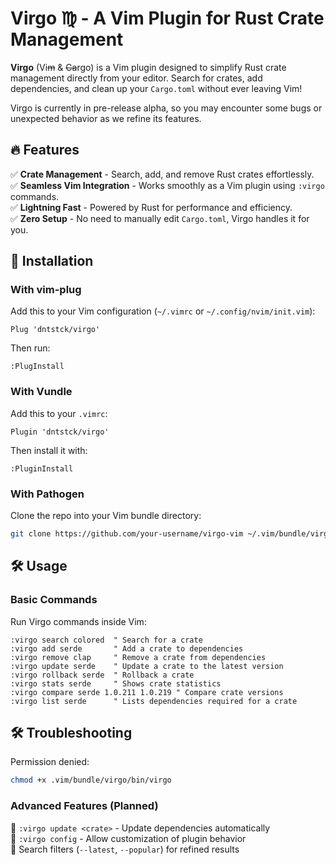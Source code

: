 # **Virgo ♍︎ - A Vim Plugin for Rust Crate Management**  

**Virgo** (Vi~~m~~ & ~~Ca~~rgo) is a Vim plugin designed to simplify Rust crate management directly from your editor. Search for crates, add dependencies, and clean up your `Cargo.toml` without ever leaving Vim! 

Virgo is currently in pre-release alpha, so you may encounter some bugs or unexpected behavior as we refine its features.

## 🔥 Features  
✅ **Crate Management** - Search, add, and remove Rust crates effortlessly.  
✅ **Seamless Vim Integration** - Works smoothly as a Vim plugin using `:virgo` commands.  
✅ **Lightning Fast** - Powered by Rust for performance and efficiency.  
✅ **Zero Setup** - No need to manually edit `Cargo.toml`, Virgo handles it for you.  

## 🚀 Installation  

### **With vim-plug**  
Add this to your Vim configuration (`~/.vimrc` or `~/.config/nvim/init.vim`):  
```vim
Plug 'dntstck/virgo'
```
Then run:  
```vim
:PlugInstall
```

### **With Vundle**  
Add this to your `.vimrc`:  
```vim
Plugin 'dntstck/virgo'
```
Then install it with:  
```vim
:PluginInstall
```

### **With Pathogen**  
Clone the repo into your Vim bundle directory:  
```sh
git clone https://github.com/your-username/virgo-vim ~/.vim/bundle/virgo-vim
```

## 🛠️ Usage  

### **Basic Commands**  
Run Virgo commands inside Vim:  
```vim
:virgo search colored  " Search for a crate
:virgo add serde       " Add a crate to dependencies
:virgo remove clap     " Remove a crate from dependencies
:virgo update serde    " Update a crate to the latest version
:virgo rollback serde  " Rollback a crate
:virgo stats serde     " Shows crate statistics
:virgo compare serde 1.0.211 1.0.219 " Compare crate versions
:virgo list serde      " Lists dependencies required for a crate
```
## 🛠️ Troubleshooting

Permission denied: 
```bash
chmod +x .vim/bundle/virgo/bin/virgo 
```

### **Advanced Features (Planned)**  
🔹 `:virgo update <crate>` - Update dependencies automatically  
🔹 `:virgo config` - Allow customization of plugin behavior  
🔹 Search filters (`--latest`, `--popular`) for refined results  

